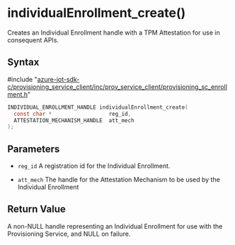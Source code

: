 # individualEnrollment_create()

Creates an Individual Enrollment handle with a TPM Attestation for use in consequent APIs.

## Syntax

\#include "[azure-iot-sdk-c/provisioning_service_client/inc/prov_service_client/provisioning_sc_enrollment.h](../provisioning-sc-enrollment-h.md)"  
```C
INDIVIDUAL_ENROLLMENT_HANDLE individualEnrollment_create(
  const char *                  reg_id,
  ATTESTATION_MECHANISM_HANDLE  att_mech
);
```

## Parameters
* `reg_id` A registration id for the Individual Enrollment. 

* `att_mech` The handle for the Attestation Mechanism to be used by the Individual Enrollment

## Return Value
A non-NULL handle representing an Individual Enrollment for use with the Provisioning Service, and NULL on failure.

